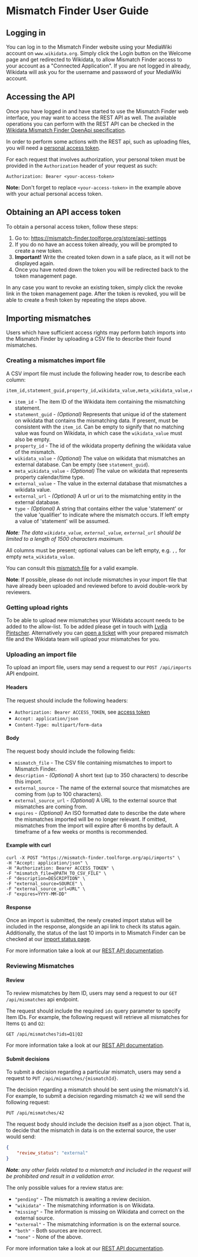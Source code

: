 # Mismatch Finder User Guide

<!-- START doctoc generated TOC please keep comment here to allow auto update -->
<!-- param::maxHeaderLevel::3:: -->
<!-- DON'T EDIT THIS SECTION, INSTEAD RE-RUN doctoc TO UPDATE -->

<!-- END doctoc generated TOC please keep comment here to allow auto update -->

## Logging in

You can log in to the Mismatch Finder website using your MediaWiki account on `www.wikidata.org`. Simply click the Login button on the Welcome page and get redirected to Wikidata, to allow Mismatch Finder access to your account as a "Connected Application". If you are not logged in already, Wikidata will ask you for the username and password of your MediaWiki account.

## Accessing the API

Once you have logged in and have started to use the Mismatch Finder web interface, you may want to access the REST API as well. The available operations you can perform with the REST API can be checked in the [Wikidata Mismatch Finder OpenApi specification](https://mismatch-finder.toolforge.org/api-docs/index.html).

In order to perform some actions with the REST api, such as uploading files, you will need a [personal access token](#obtaining-an-api-access-token).

For each request that involves authorization, your personal token must be provided in the `Authorization` header of your request as such:

```
Authorization: Bearer <your-access-token>
```

**Note:** Don't forget to replace `<your-access-token>` in the example above with your actual personal access token.

## Obtaining an API access token

To obtain a personal access token, follow these steps:

1. Go to: https://mismatch-finder.toolforge.org/store/api-settings
2. If you do no have an access token already, you will be prompted to create a new token.
3. **Important!** Write the created token down in a safe place, as it will not be displayed again.
4. Once you have noted down the token you will be redirected back to the token management page.

In any case you want to revoke an existing token, simply click the revoke link in the token management page. After the token is revoked, you will be able to create a fresh token by repeating the steps above.

## Importing mismatches

Users which have sufficient access rights may perform batch imports into the Mismatch Finder by uploading a CSV file to describe their found mismatches.

### Creating a mismatches import file

A CSV import file must include the following header row, to describe each column:

```csv
item_id,statement_guid,property_id,wikidata_value,meta_wikidata_value,external_value,external_url,type
```

* `item_id` - The item ID of the Wikidata item containing the mismatching statement.
* `statement_guid` - _(Optional)_ Represents that unique id of the statement on wikidata that contains the mismatching data.
  If present, must be consistent with the `item_id`.
  Can be empty to signify that no matching value was found on Wikidata, in which case the `wikidata_value` must also be empty.
* `property_id` - The id of the wikidata property defining the wikidata value of the mismatch.
* `wikidata_value` - _(Optional)_ The value on wikidata that mismatches an external database. 
  Can be empty (see `statement_guid`).
* `meta_wikidata_value` - _(Optional)_ The value on wikidata that represents property calendar/time type.
* `external_value` - The value in the external database that mismatches a wikidata value.
* `external_url` - _(Optional)_ A url or uri to the mismatching entity in the external database.
* `type` - _(Optional)_ A string that contains either the value 'statement' or the value 'qualifier' to indicate where the mismatch occurs. If left empty a value of 'statement' will be assumed.

_**Note**: The data `wikidata_value`, `external_value`, `external_url` should be limited to a length of 1500 characters maximum._

All columns must be present; optional values can be left empty, e.g. `,,` for empty `meta_wikidata_value`.

You can consult this [mismatch file](exampleMismatchFile.csv) for a valid example.

**Note**: If possible, please do not include mismatches in your import file that have already been uploaded and reviewed before to avoid double-work by reviewers.

### Getting upload rights

To be able to upload new mismatches your Wikidata account needs to be added to the allow-list. To be added please get in touch with [Lydia Pintscher](https://www.wikidata.org/wiki/User:Lydia_Pintscher_(WMDE)). Alternatively you can [open a ticket](https://phabricator.wikimedia.org/project/view/5385/) with your prepared mismatch file and the Wikidata team will upload your mismatches for you.

### Uploading an import file

To upload an import file, users may send a request to our `POST /api/imports` API endpoint.

#### Headers

The request should include the following headers:
* `Authorization: Bearer ACCESS_TOKEN`, see [access token](#accessing-the-api)
* `Accept: application/json`
* `Content-Type: multipart/form-data`

#### Body

The request body should include the following fields:
* `mismatch_file` - The CSV file containing mismatches to import to Mismatch Finder.
* `description` - _(Optional)_ A short text (up to 350 characters) to describe this import.
* `external_source` - The name of the external source that mismatches are coming from (up to 100 characters).
* `external_source_url` - _(Optional)_ A URL to the external source that mismatches are coming from.
* `expires` - _(Optional)_ An ISO formatted date to describe the date where the mismatches imported will be no longer relevant. If omitted, mismatches from the import will expire after 6 months by default. A timeframe of a few weeks or months is recommended.

#### Example with curl

```
curl -X POST "https://mismatch-finder.toolforge.org/api/imports" \
-H "Accept: application/json" \
-H "Authorization: Bearer ACCESS_TOKEN" \
-F "mismatch_file=@PATH_TO_CSV_FILE" \
-F "description=DESCRIPTION" \
-F "external_source=SOURCE" \
-F "external_source_url=URL" \
-F "expires=YYYY-MM-DD"
```

#### Response

Once an import is submitted, the newly created import status will be included in the response, alongside an api link to check its status again. Additionally, the status of the last 10 imports in to Mismatch Finder can be checked at our [import status page](https://mismatch-finder.toolforge.org/store/imports).

For more information take a look at our [REST API documentation](https://mismatch-finder.toolforge.org/api-docs/index.html#/store/post_imports).

### Reviewing Mismatches


#### Review

To review mismatches by Item ID, users may send a request to our `GET /api/mismatches` api endpoint.

The request should include the required `ids` query parameter to specify Item IDs. For example, the following request will retrieve all mismatches for Items `Q1` and `Q2`:

```
GET /api/mismatches?ids=Q1|Q2
```

For more information take a look at our [REST API documentation](https://mismatch-finder.toolforge.org/api-docs/index.html#/store/get_mismatches).

#### Submit decisions

To submit a decision regarding a particular mismatch, users may send a request to `PUT /api/mismatches/{mismatchId}`.

The decision regarding a mismatch should be sent using the mismatch's id. For example, to submit a decision regarding mismatch `42` we will send the following request:

```
PUT /api/mismatches/42
```

The request body should include the decision itself as a json object. That is, to decide that the mismatch in data is on the external source, the user would send:

```json
{
    "review_status": "external"
}
```

_**Note**: any other fields related to a mismatch and included in the request will be prohibited and result in a validation error._

The only possible values for a review status are:

- `"pending"` - The mismatch is awaiting a review decision.
- `"wikidata"` - The mismatching information is on Wikidata.
- `"missing"` - The information is missing on Wikidata and correct on the external source.
- `"external"` - The mismatching information is on the external source.
- `"both"` - Both sources are incorrect.
- `"none"` - None of the above.

For more information take a look at our [REST API documentation](https://mismatch-finder.toolforge.org/api-docs/index.html#/store/put_mismatches__mismatchId_).

